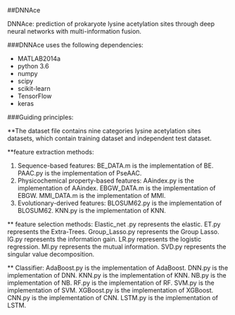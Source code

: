 ##DNNAce

DNNAce: prediction of prokaryote lysine acetylation sites through deep neural networks with multi-information fusion.


###DNNAce uses the following dependencies:
* MATLAB2014a
* python 3.6 
* numpy
* scipy
* scikit-learn
* TensorFlow 
* keras


###Guiding principles:

**The dataset file contains nine categories lysine acetylation sites datasets, which contain training dataset and independent test dataset.

**feature extraction methods:
1) Sequence-based features: 
   BE_DATA.m is the implementation of BE.
   PAAC.py is the implementation of PseAAC.
2) Physicochemical property-based features: 
   AAindex.py is the implementation of AAindex.
   EBGW_DATA.m is the implementation of EBGW.
   MMI_DATA.m is the implementation of MMI.
3) Evolutionary-derived features:
   BLOSUM62.py is the implementation of BLOSUM62.
   KNN.py is the implementation of KNN.
   
** feature selection methods:
   Elastic_net .py represents the elastic.
   ET.py represents the Extra-Trees.
   Group_Lasso.py represents the Group Lasso.
   IG.py represents the information gain.
   LR.py represents the logistic regression.
   MI.py represents the mutual information.
   SVD.py represents the singular value decomposition.

** Classifier:
   AdaBoost.py is the implementation of AdaBoost.
   DNN.py is the implementation of DNN.
   KNN.py is the implementation of KNN.
   NB.py is the implementation of NB.
   RF.py is the implementation of RF.
   SVM.py is the implementation of SVM.
   XGBoost.py is the implementation of XGBoost.
   CNN.py is the implementation of CNN.
   LSTM.py is the implementation of LSTM.

